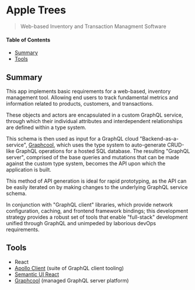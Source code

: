 # Apple Trees
> Web-based Inventory and Transaction Managment Software

#### Table of Contents
+ [Summary](#summary)
+ [Tools](#tools)

## Summary
This app implements basic requirements for a web-based, inventory management tool. Allowing end users to track fundamental metrics and information related to products, customers, and transactions.

These objects and actors are encapsulated in a custom GraphQL service, through which their individual attributes and interdependent relationships are defined within a type system. 

This schema is then used as input for a GraphQL cloud "Backend-as-a-service", [Graphcool](https://www.graph.cool/), which uses the type system to auto-generate CRUD-like GraphQL operations for a hosted SQL database. The resulting "GraphQL server", comprised of the base queries and mutations that can be made against the custom type system, becomes the API upon which the application is built.

This method of API generation is ideal for rapid prototyping, as the API can be easily  iterated on by making changes to the underlying GraphQL service schema.

In conjunction with "GraphQL client" libraries, which provide network configuration, caching, and frontend framework bindings; this development strategy provides a robust set of tools that enable "full-stack" development unified through GraphQL and unimpeded by laborious devOps requirements. 

## Tools

+ React
+ [Apollo Client](https://www.apollographql.com/docs/react/) (suite of GraphQL client tooling)
+ [Semantic UI React](https://react.semantic-ui.com/introduction) 
+ [Graphcool](https://www.graph.cool/docs/) (managed GraphQL server platform)
